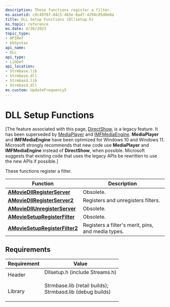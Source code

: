 ```yaml
---
description: These functions register a filter.
ms.assetid: c9c4976f-d4c5-465e-8ad7-4294c05d0e0a
title: DLL Setup Functions (Dllsetup.h)
ms.topic: reference
ms.date: 4/26/2023
topic_type: 
- APIRef
- kbSyntax
api_name: 
- DLL
api_type: 
- LibDef
api_location: 
- Strmbase.lib
- Strmbase.dll
- Strmbasd.lib
- Strmbasd.dll
ms.custom: UpdateFrequency5
---
```


# DLL Setup Functions

\[The feature associated with this page, [DirectShow](/windows/win32/directshow/directshow), is a legacy feature. It has been superseded by [MediaPlayer](/uwp/api/Windows.Media.Playback.MediaPlayer) and [IMFMediaEngine](/windows/win32/api/mfmediaengine/nn-mfmediaengine-imfmediaengine). **MediaPlayer** and **IMFMediaEngine** have been optimized for Windows 10 and Windows 11. Microsoft strongly recommends that new code use **MediaPlayer** and **IMFMediaEngine** instead of **DirectShow**, when possible. Microsoft suggests that existing code that uses the legacy APIs be rewritten to use the new APIs if possible.\]

These functions register a filter.



| Function                                                         | Description                                        |
|------------------------------------------------------------------|----------------------------------------------------|
| [**AMovieDllRegisterServer**](amoviedllregisterserver.md)       | Obsolete.                                          |
| [**AMovieDllRegisterServer2**](amoviedllregisterserver2.md)     | Registers and unregisters filters.                 |
| [**AMovieDllUnregisterServer**](amoviedllunregisterserver.md)   | Obsolete.                                          |
| [**AMovieSetupRegisterFilter**](amoviesetupregisterfilter.md)   | Obsolete.                                          |
| [**AMovieSetupRegisterFilter2**](amoviesetupregisterfilter2.md) | Registers a filter's merit, pins, and media types. |



 

## Requirements



| Requirement | Value |
|--------------------|--------------------------------------------------------------------------------------------------------------------------------------------------------------------------------------------|
| Header<br/>  | <dl> <dt>Dllsetup.h (include Streams.h)</dt> </dl>                                                                                  |
| Library<br/> | <dl> <dt>Strmbase.lib (retail builds); </dt> <dt>Strmbasd.lib (debug builds)</dt> </dl> |



 

 




